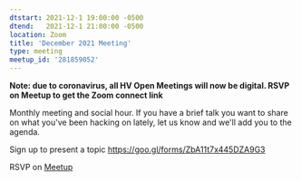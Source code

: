 ```yaml
---
dtstart: 2021-12-1 19:00:00 -0500
dtend:   2021-12-1 21:00:00 -0500
location: Zoom
title: 'December 2021 Meeting'
type: meeting
meetup_id: '281859052'
---
```


**Note: due to coronavirus, all HV Open Meetings will now be
digital. RSVP on Meetup to get the Zoom connect link**

Monthly meeting and social hour. If you have a brief talk you want to share on what you've been hacking on lately, let us know and we'll add you to the agenda.

Sign up to present a topic https://goo.gl/forms/ZbA11t7x445DZA9G3

RSVP on [Meetup](https://www.meetup.com/hvopen/events/281859052/)
